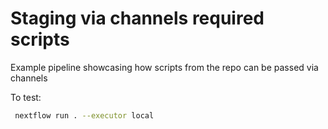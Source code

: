 # Staging via channels required scripts

Example pipeline showcasing how scripts from the repo can be passed via channels

To test:

```bash
 nextflow run . --executor local
```

